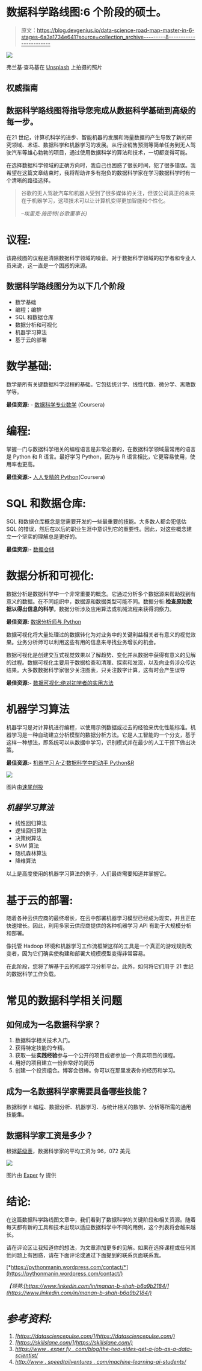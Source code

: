# 数据科学路线图:6 个阶段的硕士。

> 原文：<https://blog.devgenius.io/data-science-road-map-master-in-6-stages-6a3a1734e641?source=collection_archive---------8----------------------->

![](img/e69609a220c884e0fc5d9bea9ef40fd2.png)

弗兰基·查马基在 [Unsplash](https://unsplash.com?utm_source=medium&utm_medium=referral) 上拍摄的照片

## 权威指南

## 数据科学路线图将指导您完成从数据科学基础到高级的每一步。

在21 世纪，计算机科学的进步、智能机器的发展和海量数据的产生导致了新的研究领域、术语、数据科学和机器学习的发展。从行业销售预测等简单任务到无人驾驶汽车等雄心勃勃的项目，通过使用数据科学的算法和技术，一切都变得可能。

在选择数据科学领域的正确方向时，我自己也困惑了很长时间，犯了很多错误。我希望在这篇文章结束时，我将帮助许多有抱负的数据科学家在学习数据科学时有一个清晰的路径选择。

> 谷歌的无人驾驶汽车和机器人受到了很多媒体的关注，但该公司真正的未来在于机器学习，这项技术可以让计算机变得更加智能和个性化。
> 
> *–埃里克·施密特(谷歌董事长)*

# 议程:

该路线图的议程是清除数据科学领域的噪音。对于数据科学领域的初学者和专业人员来说，这一直是一个困惑的来源。

## 数据科学路线图分为以下几个阶段

*   数学基础
*   编程；编排
*   SQL 和数据仓库
*   数据分析和可视化
*   机器学习算法
*   基于云的部署

# 数学基础:

数学是所有关键数据科学过程的基础。它包括统计学、线性代数、微分学、离散数学等。

**最佳资源:** - [数据科学专业数学](https://www.coursera.org/specializations/mathematics-for-data-science?ranMID=40328&ranEAID=AfpokvaRFDA&ranSiteID=AfpokvaRFDA-L74_CrBoEL9cQCxqnSwFmg&siteID=AfpokvaRFDA-L74_CrBoEL9cQCxqnSwFmg&utm_content=10&utm_medium=partners&utm_source=linkshare&utm_campaign=AfpokvaRFDA) (Coursera)

# 编程:

掌握一门与数据科学相关的编程语言是非常必要的，在数据科学领域最常用的语言是 Python 和 R 语言。最好学习 Python，因为与 R 语言相比，它更容易使用，使用率也更高。

**最佳资源:-** [人人专精的 Python](https://www.coursera.org/specializations/python?)(Coursera)

# SQL 和数据仓库:

SQL 和数据仓库概念是您需要开发的一些最重要的技能。大多数人都会犯低估 SQL 的错误，然后在以后的职业生涯中意识到它的重要性。因此，对这些概念建立一个坚实的理解总是更好的。

**最佳资源:-** [数据仓储](https://www.udemy.com/course/data-warehousing/)

# 数据分析和可视化:

数据分析是数据科学中一个非常重要的概念。它通过分析多个数据源来帮助找到有意义的数据。在不同组织中，数据源和数据类型可能不同。数据分析:**检查原始数据以得出信息的科学**。数据分析涉及应用算法或机械流程来获得洞察力。

**最佳资源:** [数据分析师与 Python](https://www.datacamp.com/tracks/data-analyst-with-python?tap_a=5644-dce66f&tap_s=443485-11cad3&utm_medium=affiliate&utm_source=bibinwilson3)

数据可视化将大量处理过的数据转化为对业务中的关键利益相关者有意义的视觉效果。业务分析师可以利用这些有用的信息来寻找业务增长的机会。

数据可视化是创建交互式视觉效果以了解趋势、变化并从数据中获得有意义的见解的过程。数据可视化主要用于数据检查和清理、探索和发现，以及向业务涉众传达结果。大多数数据科学家很少关注图表，只关注数字计算，这有时会产生误导

**最佳资源:-** [数据可视化:绝对初学者的实用方法](https://www.edx.org/course/data-visualization-a-practical-approach-for-absolu?source=aw&awc=6798_1600758377_c91fadcd37139d3e5abb1e75c8a7b47b&utm_source=aw&utm_medium=affiliate_partner&utm_content=text-link&utm_term=572811_devopscube)

# 机器学习算法

机器学习是对计算机进行编程，以使用示例数据或过去的经验来优化性能标准。机器学习是一种自动建立分析模型的数据分析方法。它是人工智能的一个分支，基于这样一种想法，即系统可以从数据中学习，识别模式并在最少的人工干预下做出决策。

**最佳资源:-** [机器学习 A-Z:数据科学中的动手 Python&R](https://www.udemy.com/course/machinelearning/?deal_code=2020ROW30&ranMID=39197&ranEAID=AfpokvaRFDA&ranSiteID=AfpokvaRFDA-fEsEGKo6rNawOjOBIKwZfQ&LSNPUBID=AfpokvaRFDA&utm_source=aff-campaign&utm_medium=udemyads)

![](img/2dda1e50a8c606cc58986be4c956e907.png)

图片由[速尾创投](http://www.speedtailventures.com/machine-learning-ai-students/)

## ***机器学习算法***

*   线性回归算法
*   逻辑回归算法
*   决策树算法
*   SVM 算法
*   随机森林算法
*   降维算法

以上是高度使用的机器学习算法的例子，人们最终需要知道并掌握它。

# 基于云的部署:

随着各种云供应商的最终增长，在云中部署机器学习模型已经成为现实，并且正在快速增长。因此，利用多家云供应商提供的各种机器学习 API 有助于大规模分析和部署。

像托管 Hadoop 环境和机器学习工作流框架这样的工具是一个真正的游戏规则改变者，因为它们确实使构建和部署大规模模型变得非常容易。

在此阶段，您将了解基于云的机器学习分析平台。此外，如何将它们用于 21 世纪的数据科学工作负载。

# 常见的数据科学相关问题

## 如何成为一名数据科学家？

1.  数据科学相关技术入门。
2.  获得特定技能的专精。
3.  获取一些**实践经验**参与一个公开的项目或者参加一个真实项目的课程。
4.  用好的项目建立一份非常好的简历
5.  创建一个投资组合。博客会很棒。你可以在那里发表你的经历和学习。

## 成为一名数据科学家需要具备哪些技能？

数据科学 it 编程、数据分析、机器学习、与统计相关的数学、分析等所需的通用技能集。

## 数据科学家工资是多少？

根据[薪级表](https://www.payscale.com/)，数据科学家的平均工资为 96，072 美元

![](img/e6c65c07329cd08cca9de72fb4487fc9.png)

图片由 [Exper](https://www.experfy.com/blog/the-two-sides-of-getting-a-job-as-a-data-scientist/) fy 提供

# 结论:

在这篇数据科学路线图文章中，我们看到了数据科学的关键阶段和相关资源。随着每天都有新的工具和技术出现以适应数据科学中不同的用例，这个列表将会越来越长。

请在评论区让我知道你的想法，为文章添加更多的见解。如果在选择课程或任何其他问题上有困惑，请在下面评论或通过下面提到的联系页面联系我。

[*https://pythonmanin.wordpress.com/contact/*](https://pythonmanin.wordpress.com/contact/)

*【领英:[https://www.linkedin.com/in/manan-b-shah-b6a9b2184/](https://www.linkedin.com/in/manan-b-shah-b6a9b2184/)*

# *参考资料:*

1.  *[https://datasciencepulse.com/](https://datasciencepulse.com/)*
2.  *[https://skillslane.com/](https://skillslane.com/)*
3.  *[https://www . exper fy . com/blog/the-two-sides-get-a-job-as-a-data-scientist/](https://www.experfy.com/blog/the-two-sides-of-getting-a-job-as-a-data-scientist/)*
4.  *[http://www . speedtailventures . com/machine-learning-ai-students/](http://www.speedtailventures.com/machine-learning-ai-students/)*